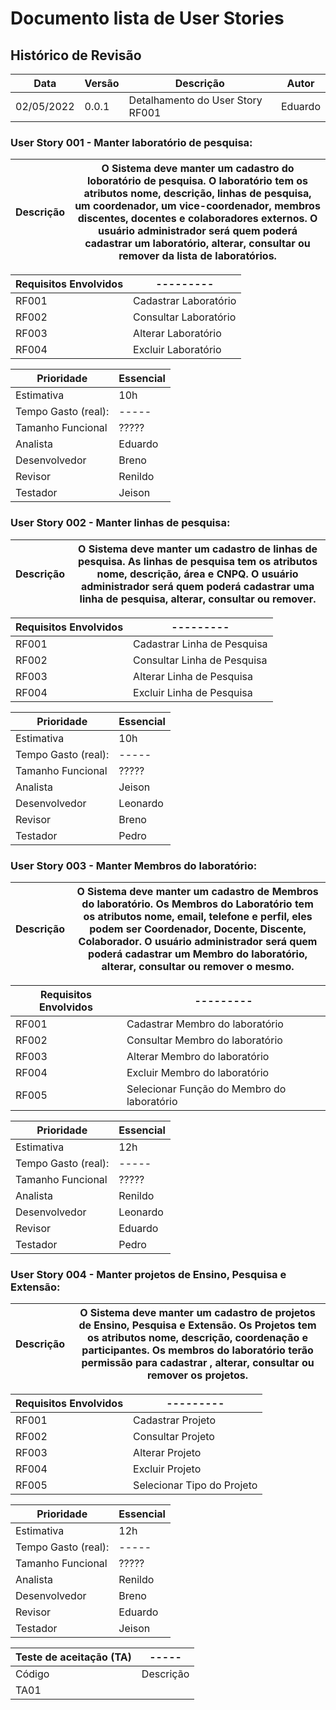 # Documento lista de User Stories

## Histórico de Revisão

Data | Versão |  Descrição |  Autor
---- | ------ | ---------- | -----
02/05/2022 | 0.0.1 | Detalhamento do User Story RF001 | Eduardo


### User Story 001 - Manter laboratório de pesquisa:

Descrição | O Sistema deve manter um cadastro do loboratório de pesquisa. O laboratório tem os atributos nome, descrição, linhas de pesquisa, um coordenador, um vice-coordenador, membros discentes, docentes e colaboradores externos. O usuário administrador será quem poderá cadastrar um laboratório, alterar, consultar ou remover da lista de laboratórios.
--------- | -----------------------------------------------

Requisitos Envolvidos | ---------
--------------------- | -------
RF001 | Cadastrar Laboratório|
RF002 | Consultar Laboratório|
RF003 | Alterar Laboratório  |
RF004 | Excluir Laboratório  |

Prioridade | Essencial
---------- | --------
Estimativa | 10h
Tempo Gasto (real): | -----
Tamanho Funcional | ?????
Analista | Eduardo
Desenvolvedor | Breno
Revisor | Renildo
Testador | Jeison

### User Story 002 - Manter linhas de pesquisa:

Descrição | O Sistema deve manter um cadastro de linhas de pesquisa. As linhas de pesquisa tem os atributos nome, descrição, área e CNPQ. O usuário administrador será quem poderá cadastrar uma linha de pesquisa, alterar, consultar ou remover.
--------- | -----------------------------------------------

Requisitos Envolvidos | ---------
--------------------- | -------
RF001 | Cadastrar Linha de Pesquisa|
RF002 | Consultar Linha de Pesquisa|
RF003 | Alterar Linha de Pesquisa  |
RF004 | Excluir Linha de Pesquisa  |

Prioridade | Essencial
---------- | --------
Estimativa | 10h
Tempo Gasto (real): | -----
Tamanho Funcional | ?????
Analista | Jeison
Desenvolvedor | Leonardo
Revisor | Breno
Testador | Pedro

### User Story 003 - Manter Membros do laboratório:

Descrição | O Sistema deve manter um cadastro de Membros do laboratório. Os Membros do Laboratório tem os atributos nome, email, telefone e perfil, eles podem ser Coordenador, Docente, Discente, Colaborador. O usuário administrador será quem poderá cadastrar um Membro do laboratório, alterar, consultar ou remover o mesmo.
--------- | -----------------------------------------------

Requisitos Envolvidos | ---------
--------------------- | -------
RF001 | Cadastrar Membro do laboratório           |
RF002 | Consultar Membro do laboratório           |
RF003 | Alterar Membro do laboratório             |
RF004 | Excluir Membro do laboratório             |
RF005 | Selecionar Função do Membro do laboratório|

Prioridade | Essencial
---------- | --------
Estimativa | 12h
Tempo Gasto (real): | -----
Tamanho Funcional | ?????
Analista | Renildo
Desenvolvedor | Leonardo
Revisor | Eduardo
Testador | Pedro

### User Story 004 - Manter projetos de Ensino, Pesquisa e Extensão:

Descrição | O Sistema deve manter um cadastro de projetos de Ensino, Pesquisa e Extensão. Os Projetos tem os atributos nome, descrição, coordenação e participantes. Os membros do laboratório terão permissão para cadastrar , alterar, consultar ou remover os projetos.
--------- | -----------------------------------------------

Requisitos Envolvidos | ---------
--------------------- | -------
RF001 | Cadastrar Projeto         |
RF002 | Consultar Projeto         |
RF003 | Alterar Projeto           |
RF004 | Excluir Projeto           |
RF005 | Selecionar Tipo do Projeto|

Prioridade | Essencial
---------- | --------
Estimativa | 12h
Tempo Gasto (real): | -----
Tamanho Funcional | ?????
Analista | Renildo
Desenvolvedor | Breno
Revisor | Eduardo
Testador | Jeison


Teste de aceitação (TA) | -----
----------------------- | -----
Código | Descrição
TA01 | 



